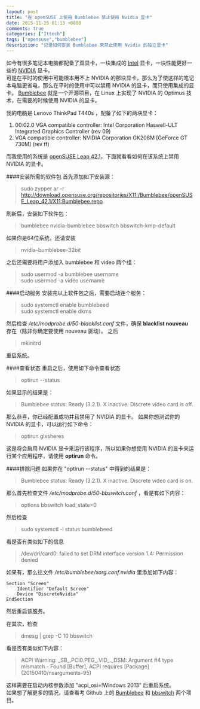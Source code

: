 ```yaml
---
layout: post
title: "在 openSUSE 上使用 Bumblebee 禁止使用 Nvidia 显卡"
date: 2015-11-25 01:13 +0800
comments: true
categories: ["Ittech"]
tags: ["opensuse","bumblebee"]
description: "记录如何安装 Bumblebee 来禁止使用 Nvidia 的独立显卡"
---
```


如今有很多笔记本电脑都配备了双显卡，一块集成的 [Intel][link_intel_site] 显卡，一块性能更好一些的 [NVIDIA][link_nvidia_site] 显卡。  
可是在平时的使用中可能根本用不上 NVIDIA 的那块显卡，那么为了使这样的笔记本电脑更省电，那么在平时的使用中可以禁用 NVIDIA 的显卡，而只使用集成的显卡。 [Bumblebee][link_bumblebee_site] 就是一个开源项目，在 Linux 上实现了 NVIDIA 的 Optimus 技术，在需要的时候使用 NVIDIA 的显卡。  

<!-- more -->

我的电脑是 Lenovo ThinkPad T440s ，配备了如下的两块显卡：  
1. 00:02.0 VGA compatible controller: Intel Corporation Haswell-ULT Integrated Graphics Controller (rev 09)  
2. VGA compatible controller: NVIDIA Corporation GK208M [GeForce GT 730M] (rev ff)  
  
而我使用的系统是 [openSUSE Leap 42.1][link_opensuse_42.1]，下面就看看如何在该系统上禁用 NVIDIA 的显卡。  

####安装所需的软件包
首先添加如下安装源：  
> sudo zypper ar -r http://download.opensuse.org/repositories/X11:/Bumblebee/openSUSE_Leap_42.1/X11:Bumblebee.repo  

刷新后，安装如下软件包：  
> bumblebee nvidia-bumblebee bbswitch bbswitch-kmp-default  

如果你是64位系统，还请安装
> nvidia-bumblebee-32bit  

之后还需要将用户添加入 bumblebee 和 video 两个组：  
> sudo usermod -a bumblebee username  
> sudo usermod -a video username

####启动服务
安装完以上软件包之后，需要启动连个服务：  
> sudo systemctl enable bumblebeed  
> sudo systemctl enable dkms  

然后检查 */etc/modprobe.d/50-blacklist.conf* 文件，确保 **blacklist nouveau** 存在（除非你确定要使用 nouveau 驱动）。  之后
> mkinitrd  

重启系统。 

####查看状态
重启之后，使用如下命令查看状态
> optirun --status  

如果显示的结果是：
> Bumblebee status: Ready (3.2.1). X inactive. Discrete video card is off.  

那么恭喜，你已经配置成功并且禁用了 NVIDIA 的显卡。 如果你想测试你的 NVIDIA 的显卡，可以运行如下命令：  
> optirun glxsheres  

这是将会启用 NVIDIA 显卡来运行该程序，所以如果你想使用 NVIDIA 的显卡来运行某个应用程序，请使用 **optirun** 命令。  

####排除问题
如果你在 "optirun --status" 中得到的结果是：  
> Bumblebee status: Ready (3.2.1). X inactive. Discrete video card is on.  

那么首先检查文件 */etc/modprobe.d/50-bbswitch.conf* ，看是有如下内容：  
> options bbswitch load_state=0  

然后检查
> sudo systemctl -l status bumblebeed  

看是否有类似如下的信息  
> /dev/dri/card0: failed to set DRM interface version 1.4: Permission denied

如果有，那么往文件 */etc/bumblebee/xorg.conf.nvidia* 里添加如下内容：  
```
Section "Screen"
    Identifier "Default Screen"
    Device "DiscreteNvidia"
EndSection
```  

然后重启该服务。  

在其次，检查
> dmesg | grep -C 10 bbswitch  

看是否有类似如下内容：  
> ACPI Warning: \_SB_.PCI0.PEG_.VID_._DSM: Argument #4 type mismatch - Found [Buffer], ACPI requires [Package] (20150410/nsarguments-95)  

这样需要在启动内核参数添加  "acpi_osi=!Windows 2013" 后重启系统。  
如果想了解更多的情况，请查看考 Github 上的 [Bumblebee][link_github_bumblebee] 和 [bbswitch][link_github_bbswitch] 两个项目。  

[link_github_bbswitch]: https://github.com/Bumblebee-Project/bbswitch  
[link_github_bumblebee]: https://github.com/Bumblebee-Project/Bumblebee 
[link_intel_site]: http://www.intel.cn 
[link_nvidia_site]: http://www.nvidia.cn  
[link_bumblebee_site]: http://bumblebee-project.org/  
[link_opensuse_42.1]: https://www.opensuse.org/ 
